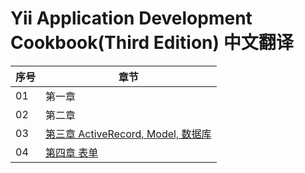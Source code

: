# Yii Application Development Cookbook(Third Edition) 中文翻译

| 序号 | 章节 |
|--|--|
| 01 | 第一章 |
| 02 | 第二章 |
| 03 | [第三章 ActiveRecord, Model, 数据库](chapters/chapter-03/chapter-03.md) |
| 04 | [第四章 表单](chapters/chapter-04/chapter-04.md) |
